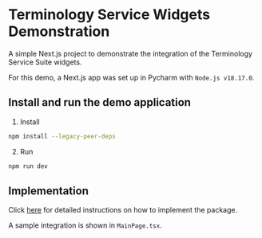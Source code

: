 # Terminology Service Widgets Demonstration
A simple Next.js project to demonstrate the integration of the Terminology Service Suite widgets.

For this demo, a Next.js app was set up in Pycharm with `Node.js v18.17.0`.

## Install and run the demo application

1) Install

```bash
npm install --legacy-peer-deps
```

2) Run
```bash
npm run dev
```

## Implementation

Click [here](https://ts4nfdi.github.io/terminology-service-suite/comp/latest/) for detailed instructions on how to implement the
package.

A sample integration is shown in `MainPage.tsx`.